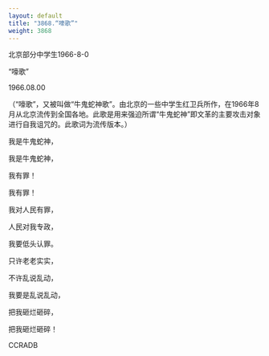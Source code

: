 ```yaml
---
layout: default
title: "3868.“嚎歌”"
weight: 3868
---
```


北京部分中学生1966-8-0

“嚎歌”

1966.08.00

（“嚎歌”，又被叫做“牛鬼蛇神歌”。由北京的一些中学生红卫兵所作，在1966年8月从北京流传到全国各地。此歌是用来强迫所谓“牛鬼蛇神”即文革的主要攻击对象进行自我诅咒的。此歌词为流传版本。）

我是牛鬼蛇神，

我是牛鬼蛇神，

我有罪！

我有罪！

我对人民有罪，

人民对我专政，

我要低头认罪。

只许老老实实，

不许乱说乱动，

我要是乱说乱动，

把我砸烂砸碎，

把我砸烂砸碎！

CCRADB

